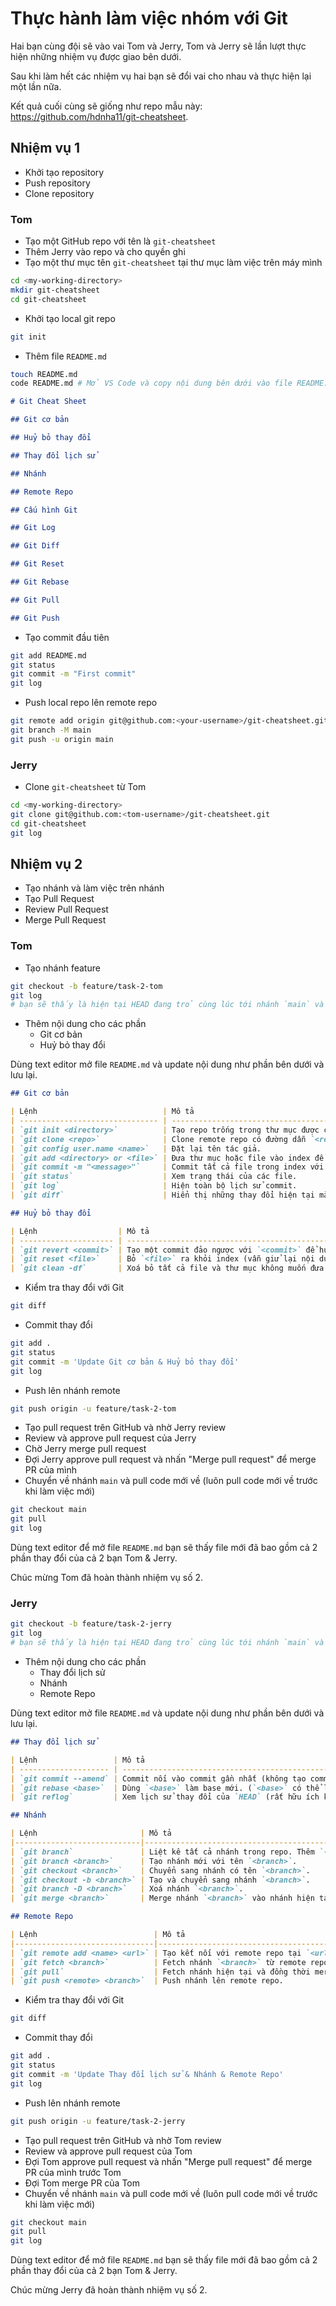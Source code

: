 # Thực hành làm việc nhóm với Git

Hai bạn cùng đội sẽ vào vai Tom và Jerry, Tom và Jerry sẽ lần lượt thực hiện những nhiệm vụ được giao bên dưới.

Sau khi làm hết các nhiệm vụ hai bạn sẽ đổi vai cho nhau và thực hiện lại một lần nữa.

Kết quả cuối cùng sẽ giống như repo mẫu này: https://github.com/hdnha11/git-cheatsheet.

## Nhiệm vụ 1

- Khởi tạo repository
- Push repository
- Clone repository

### Tom

- Tạo một GitHub repo với tên là `git-cheatsheet`
- Thêm Jerry vào repo và cho quyền ghi
- Tạo một thư mục tên `git-cheatsheet` tại thư mục làm việc trên máy mình

```bash
cd <my-working-directory>
mkdir git-cheatsheet
cd git-cheatsheet
```

- Khởi tạo local git repo

```bash
git init
```

- Thêm file `README.md`

```bash
touch README.md
code README.md # Mở VS Code và copy nội dung bên dưới vào file README.md
```

```markdown
# Git Cheat Sheet

## Git cơ bản

## Huỷ bỏ thay đổi

## Thay đổi lịch sử

## Nhánh

## Remote Repo

## Cấu hình Git

## Git Log

## Git Diff

## Git Reset

## Git Rebase

## Git Pull

## Git Push
```

- Tạo commit đầu tiên

```bash
git add README.md
git status
git commit -m "First commit"
git log
```

- Push local repo lên remote repo

```bash
git remote add origin git@github.com:<your-username>/git-cheatsheet.git
git branch -M main
git push -u origin main
```

### Jerry

- Clone `git-cheatsheet` từ Tom

```bash
cd <my-working-directory>
git clone git@github.com:<tom-username>/git-cheatsheet.git
cd git-cheatsheet
git log
```

## Nhiệm vụ 2

- Tạo nhánh và làm việc trên nhánh
- Tạo Pull Request
- Review Pull Request
- Merge Pull Request

### Tom

- Tạo nhánh feature

```bash
git checkout -b feature/task-2-tom
git log
# bạn sẽ thấy là hiện tại HEAD đang trỏ cùng lúc tới nhánh `main` và `feature/task-2-tom`
```

- Thêm nội dung cho các phần
	- Git cơ bản
	- Huỷ bỏ thay đổi

Dùng text editor mở file `README.md` và update nội dung như phần bên dưới và lưu lại.

```markdown
## Git cơ bản

| Lệnh                            | Mô tả                                                                                                    |
| ------------------------------- | -------------------------------------------------------------------------------------------------------- |
| `git init <directory>`          | Tạo repo trống trong thư mục được chỉ định. Nếu không cung cấp thư mục sẽ tạo repo cho thư mục hiện tại. |
| `git clone <repo>`              | Clone remote repo có đường dẫn `<repo>` về máy.                                                          |
| `git config user.name <name>`   | Đặt lại tên tác giả.                                                                                     |
| `git add <directory> or <file>` | Đưa thư mục hoặc file vào index để chuẩn bị cho commit tiếp theo.                                        |
| `git commit -m "<message>"`     | Commit tất cả file trong index với mô tả là `<message>`.                                                 |
| `git status`                    | Xem trạng thái của các file.                                                                             |
| `git log`                       | Hiện toàn bộ lịch sử commit.                                                                             |
| `git diff`                      | Hiển thị những thay đổi hiện tại mà bạn tạo ra so với index (chưa được add vào index).                   |

## Huỷ bỏ thay đổi

| Lệnh                  | Mô tả                                                            |
| --------------------- | ---------------------------------------------------------------- |
| `git revert <commit>` | Tạo một commit đảo ngược với `<commit>` để huỷ bỏ `<commit>`.    |
| `git reset <file>`    | Bỏ `<file>` ra khỏi index (vẫn giử lại nội dung thay đổi).       |
| `git clean -df`       | Xoá bỏ tất cả file và thư mục không muốn đưa vào Git (file rác). |
```

- Kiểm tra thay đổi với Git

```bash
git diff
```

- Commit thay đổi

```bash
git add .
git status
git commit -m 'Update Git cơ bản & Huỷ bỏ thay đổi'
git log
```

- Push lên nhánh remote

```bash
git push origin -u feature/task-2-tom
```

- Tạo pull request trên GitHub và nhờ Jerry review
- Review và approve pull request của Jerry
- Chờ Jerry merge pull request
- Đợi Jerry approve pull request và nhấn "Merge pull request" để merge PR của mình
- Chuyển về nhánh `main` và pull code mới về (luôn pull code mới về trước khi làm việc mới)

```bash
git checkout main
git pull
git log
```

Dùng text editor để mở file `README.md` bạn sẽ thấy file mới đã bao gồm cả 2 phần thay đổi của cả 2 bạn Tom & Jerry.

Chúc mừng Tom đã hoàn thành nhiệm vụ số 2.

### Jerry

```bash
git checkout -b feature/task-2-jerry
git log
# bạn sẽ thấy là hiện tại HEAD đang trỏ cùng lúc tới nhánh `main` và `feature/task-2-jerry`
```

- Thêm nội dung cho các phần
	- Thay đổi lịch sử
	- Nhánh
	- Remote Repo

Dùng text editor mở file `README.md` và update nội dung như phần bên dưới và lưu lại.

```markdown
## Thay đổi lịch sử

| Lệnh                 | Mô tả                                                                                  |
| -------------------- | -------------------------------------------------------------------------------------- |
| `git commit --amend` | Commit nối vào commit gần nhất (không tạo commit mới).                                 |
| `git rebase <base>`  | Dùng `<base>` làm base mới. (`<base>` có thể là nhánh, tag, commit).                   |
| `git reflog`         | Xem lịch sử thay đổi của `HEAD` (rất hữu ích khi lỡ tay làm mất code và muốn tìm lại). |

## Nhánh

| Lệnh                       | Mô tả                                                            |
|----------------------------|------------------------------------------------------------------|
| `git branch`               | Liệt kê tất cả nhánh trong repo. Thêm `-a` để xem remote branch. |
| `git branch <branch>`      | Tạo nhánh mới với tên `<branch>`.                                |
| `git checkout <branch>`    | Chuyển sang nhánh có tên `<branch>`.                             |
| `git checkout -b <branch>` | Tạo và chuyển sang nhánh `<branch>`.                             |
| `git branch -D <branch>`   | Xoá nhánh `<branch>`.                                            |
| `git merge <branch>`       | Merge nhánh `<branch>` vào nhánh hiện tại.                       |

## Remote Repo

| Lệnh                          | Mô tả                                                                                               |
|-------------------------------|-----------------------------------------------------------------------------------------------------|
| `git remote add <name> <url>` | Tạo kết nối với remote repo tại `<url>` (sau đó có thể dùng `<name>` như là shortcut).              |
| `git fetch <branch>`          | Fetch nhánh `<branch>` từ remote repo. Không cung cấp tên nhánh có nghĩa là fetch tất cả các nhánh. |
| `git pull`                    | Fetch nhánh hiện tại và đồng thời merge nhánh remote vào local.                                     |
| `git push <remote> <branch>`  | Push nhánh lên remote repo.                                                                         |
```

- Kiểm tra thay đổi với Git

```bash
git diff
```

- Commit thay đổi

```bash
git add .
git status
git commit -m 'Update Thay đổi lịch sử & Nhánh & Remote Repo'
git log
```

- Push lên nhánh remote

```bash
git push origin -u feature/task-2-jerry
```

- Tạo pull request trên GitHub và nhờ Tom review
- Review và approve pull request của Tom
- Đợi Tom approve pull request và nhấn "Merge pull request" để merge PR của mình trước Tom
- Đợi Tom merge PR của Tom
- Chuyển về nhánh `main` và pull code mới về (luôn pull code mới về trước khi làm việc mới)

```bash
git checkout main
git pull
git log
```

Dùng text editor để mở file `README.md` bạn sẽ thấy file mới đã bao gồm cả 2 phần thay đổi của cả 2 bạn Tom & Jerry.

Chúc mừng Jerry đã hoàn thành nhiệm vụ số 2.

